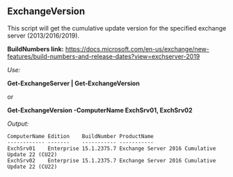 ## ExchangeVersion
This script will get the cumulative update version for the specified exchange server (2013/2016/2019).
 
**BuildNumbers link:**
https://docs.microsoft.com/en-us/exchange/new-features/build-numbers-and-release-dates?view=exchserver-2019
 
*Use:*

**Get-ExchangeServer | Get-ExchangeVersion**

or

**Get-ExchangeVersion -ComputerName ExchSrv01, ExchSrv02**

*Output:*
```
ComputerName Edition    BuildNumber ProductName                                     
------------ -------    ----------- -----------                                     
ExchSrv01    Enterprise 15.1.2375.7 Exchange Server 2016 Cumulative Update 22 (CU22) 
ExchSrv02    Enterprise 15.1.2375.7 Exchange Server 2016 Cumulative Update 22 (CU22)
```
